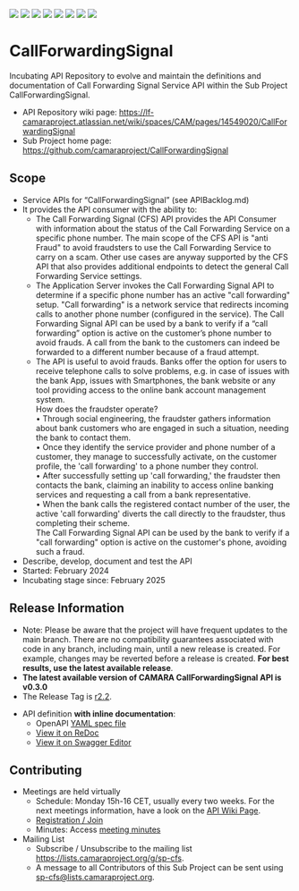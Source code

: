 <a href="https://github.com/camaraproject/CallForwardingSignal/commits/" title="Last Commit"><img src="https://img.shields.io/github/last-commit/camaraproject/CallForwardingSignal?style=plastic"></a>
<a href="https://github.com/camaraproject/CallForwardingSignal/issues" title="Open Issues"><img src="https://img.shields.io/github/issues/camaraproject/CallForwardingSignal?style=plastic"></a>
<a href="https://github.com/camaraproject/CallForwardingSignal/pulls" title="Open Pull Requests"><img src="https://img.shields.io/github/issues-pr/camaraproject/CallForwardingSignal?style=plastic"></a>
<a href="https://github.com/camaraproject/CallForwardingSignal/graphs/contributors" title="Contributors"><img src="https://img.shields.io/github/contributors/camaraproject/CallForwardingSignal?style=plastic"></a>
<a href="https://github.com/camaraproject/CallForwardingSignal" title="Repo Size"><img src="https://img.shields.io/github/repo-size/camaraproject/CallForwardingSignal?style=plastic"></a>
<a href="https://github.com/camaraproject/CallForwardingSignal/blob/main/LICENSE" title="License"><img src="https://img.shields.io/badge/License-Apache%202.0-green.svg?style=plastic"></a>
<a href="https://github.com/camaraproject/CallForwardingSignal/releases/latest" title="Latest Release"><img src="https://img.shields.io/github/release/camaraproject/CallForwardingSignal?style=plastic"></a>
<a href="https://github.com/camaraproject/Governance/blob/main/ProjectStructureAndRoles.md" title="Incubating API Repository"><img src="https://img.shields.io/badge/Incubating%20API%20Repository-green?style=plastic"></a>

# CallForwardingSignal
Incubating API Repository to evolve and maintain the definitions and documentation of Call Forwarding Signal Service API within the Sub Project CallForwardingSignal.

* API Repository wiki page: https://lf-camaraproject.atlassian.net/wiki/spaces/CAM/pages/14549020/CallForwardingSignal
* Sub Project home page: https://github.com/camaraproject/CallForwardingSignal 

## Scope
* Service APIs for “CallForwardingSignal” (see APIBacklog.md)  
* It provides the API consumer with the ability to:  
  * The Call Forwarding Signal (CFS) API provides the API Consumer with information about the status of the Call Forwarding Service on a specific phone number. The main scope of the CFS API is "anti Fraud" to avoid fraudsters to use the Call Forwarding Service to carry on a scam. Other use cases are anyway supported by the CFS API that also provides additional endpoints to detect the general Call Forwarding Service settings.
  * The Application Server invokes the Call Forwarding Signal API to determine if a specific phone number has an active "call forwarding" setup. "Call forwarding" is a network service that redirects incoming calls to another phone number (configured in the service). The Call Forwarding Signal API can be used by a bank to verify if a “call forwarding” option is active on the customer’s phone number to avoid frauds. A call from the bank to the customers can indeed be forwarded to a different number because of a fraud attempt.
  * The API is useful to avoid frauds. Banks offer the option for users to receive telephone calls to solve problems, e.g. in case of issues with the bank App, issues with Smartphones, the bank website or any tool providing access to the online bank account management system.<br>How does the fraudster operate?<br>• Through social engineering, the fraudster gathers information about bank customers who are engaged in such a situation, needing the bank to contact them.<br>• Once they identify the service provider and phone number of a customer, they manage to successfully activate, on the customer profile, the 'call forwarding' to a phone number they control.<br>• After successfully setting up 'call forwarding,' the fraudster then contacts the bank, claiming an inability to access online banking services and requesting a call from a bank representative. <br>• When the bank calls the registered contact number of the user, the active 'call forwarding' diverts the call directly to the fraudster, thus completing their scheme.<br> The Call Forwarding Signal API can be used by the bank to verify if a "call forwarding" option is active on the customer's phone, avoiding such a fraud.
* Describe, develop, document and test the API 
* Started: February 2024 
* Incubating stage since: February 2025

## Release Information

* Note: Please be aware that the project will have frequent updates to the main branch. There are no compatibility guarantees associated with code in any branch, including main, until a new release is created. For example, changes may be reverted before a release is created. **For best results, use the latest available release**.
* **The latest available version of CAMARA CallForwardingSignal API is v0.3.0**
* The Release Tag is [r2.2](https://github.com/camaraproject/CallForwardingSignal/releases/tag/r2.2).
- API definition **with inline documentation**:
  - OpenAPI [YAML spec file](https://github.com/camaraproject/CallForwardingSignal/blob/r2.2/code/API_definitions/call-forwarding-signal.yaml)
  - [View it on ReDoc](https://redocly.github.io/redoc/?url=https://raw.githubusercontent.com/camaraproject/CallForwardingSignal/r2.2/code/API_definitions/call-forwarding-signal.yaml&nocors)
  - [View it on Swagger Editor](https://editor.swagger.io/?url=https://raw.githubusercontent.com/camaraproject/CallForwardingSignal/r2.2/code/API_definitions/call-forwarding-signal.yaml)
## Contributing
* Meetings are held virtually
  * Schedule: Monday 15h-16 CET, usually every two weeks. For the next meetings information, have a look on the [API Wiki Page](https://lf-camaraproject.atlassian.net/wiki/spaces/CAM/pages/14549020/CallForwardingSignal).
  * [Registration / Join](https://zoom-lfx.platform.linuxfoundation.org/meeting/96706226837?password=2d113354-bf97-4441-8d6d-9fd0ae69f2d1)
  * Minutes: Access [meeting minutes](https://lf-camaraproject.atlassian.net/wiki/spaces/CAM/pages/14574452/CallForwardingSignal+Minutes?atlOrigin=eyJpIjoiNjc1Mzc3ZWIwNGI4NGRhMmE2YjBkMGFjNmFjMTNiZDUiLCJwIjoiYyJ9)
* Mailing List
  * Subscribe / Unsubscribe to the mailing list <https://lists.camaraproject.org/g/sp-cfs>.
  * A message to all Contributors of this Sub Project can be sent using <sp-cfs@lists.camaraproject.org>.
